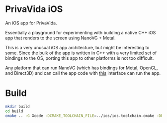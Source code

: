 PrivaVida iOS
=============

An iOS app for PrivaVida.

Essentially a playground for experimenting with building a native C++
iOS app that renders to the screen using NanoVG + Metal.

This is a very unusual iOS app architecture, but might be interesting
to some. Since the bulk of the app is written in C++ with a very
limited set of bindings to the OS, porting this app to other platforms
is not too difficult.

Any platform that can run NanoVG (which has bindings for Metal, OpenGL,
and Direct3D) and can call the app code with [this](src/app.h) interface
can run the app.

# Build

```bash
mkdir build
cd build
cmake .. -G Xcode -DCMAKE_TOOLCHAIN_FILE=../ios/ios.toolchain.cmake -DPLATFORM=OS64
```
